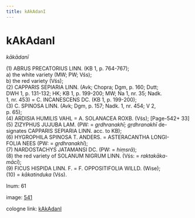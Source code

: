 ```yaml
---
title: kAkAdanI
---
```


# kAkAdanI

<i>kākādanī</i>  <div n="P" />(1) <bot>ABRUS PRECATORIUS LINN.</bot> (KB 1, p. 764-767); <div n="lb" />a) the white variety (MW; PW; Vśs); <div n="lb" />b) the red variety (Vśs); <div n="P" />(2) <bot>CAPPARIS SEPIARIA LINN.</bot> (Avk; Chopra; Dgm, p. 160; Dutt; <div n="lb" />DWH 1, p. 131-132; HK; KB 1, p. 199-200; MW; Na 1, nr. 35; Nadk. <div n="lb" />1, nr. 453) = <bot>C. INCANESCENS DC.</bot> (KB 1, p. 199-200); <div n="P" />(3) <bot>C. SPINOSA LINN.</bot> (Avk; Dgm, p. 157; Nadk. 1, nr. 454; V 2, <div n="lb" />p. 65); <div n="P" />(4) <bot>ARDISIA HUMILIS VAHL</bot> = <bot>A. SOLANACEA ROXB.</bot> (Vśs); [Page-542+ 33] <div n="P" />(5) <bot>ZIZYPHUS JUJUBA LAM.</bot> (PW: = <i>gṛdhranakhī; gṛdhranakhī</i> de- <div n="lb" />signates <bot>CAPPARIS SEPIARIA LINN.</bot> acc. to KB); <div n="P" />(6) <bot>HYGROPHILA SPINOSA T. ANDERS.</bot> = <bot>ASTERACANTHA LONGI- <div n="lb" />FOLIA NEES</bot> (PW: = <i>gṛdhranakhī</i>); <div n="P" />(7) <bot>NARDOSTACHYS JATAMANSI DC.</bot> (PW: = <i>hiṃsrā</i>); <div n="P" />(8) the red variety of <bot>SOLANUM NIGRUM LINN.</bot> (Vśs: = <i>raktakāka-</i> <div n="lb" /><i>mācī</i>); <div n="P" />(9) <bot>FICUS HISPIDA LINN. F.</bot> = <bot>F. OPPOSITIFOLIA WILLD.</bot> (Wise); <div n="P" />(10) = <i>kākatinduka</i> (Vśs).

lnum: 61

image: [541](https://www.sanskrit-lexicon.uni-koeln.de/scans/csl-apidev/servepdf.php?dict=snp&page=541)

cologne link: [kAkAdanI](https://sanskrit-lexicon.uni-koeln.de/scans/csl-apidev/getword.php?dict=snp&key=kAkAdanI)

